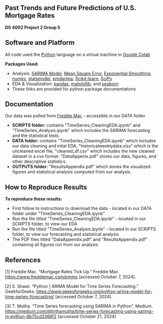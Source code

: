 ## **Past Trends and Future Predictions of U.S. Mortgage Rates**
**DS 4002 Project 2 Group 5**

## Software and Platform 
All code used the [Python](https://www.python.org/downloads/) language on a virtual machine in [Google Colab](https://colab.research.google.com/) 

**Packages Used:**
* Analysis: [SARIMA Model](https://www.geeksforgeeks.org/sarima-seasonal-autoregressive-integrated-moving-average/), [Mean Square Error](https://scikit-learn.org/1.5/modules/generated/sklearn.metrics.mean_squared_error.html), [Exponential Smoothing](https://www.statsmodels.org/dev/generated/statsmodels.tsa.holtwinters.ExponentialSmoothing.html), [numpy](https://numpy.org/doc/stable/user/absolute_beginners.html), [statsmodel](https://www.statsmodels.org/stable/index.html), [pmdarima](https://pypi.org/project/pmdarima/), [Scikit-learn](https://docs.scipy.org/doc/scipy/reference/stats.html), [SciPy](https://docs.scipy.org/doc/scipy/reference/stats.html)
* EDA & Visualization: [pandas](https://pypi.org/project/pandas/), [matplotlib](https://pypi.org/project/matplotlib/), and [seaborn](https://pypi.org/project/seaborn/) 
* These links are provided for python package documentations  
  
## Documentation 
Our data was pulled from [Freddie Mac]([https://www.kaggle.com/datasets/manchunhui/us-election-2020-tweets/data](https://www.freddiemac.com/pmms)) - accessible in our DATA folder
* **SCRIPTS folder:** contains "TimeSeries_CleaningEDA.ipynb" and "TimeSeries_Analysis.ipynb" which includes the SARIMA forecasting and the statistical tests. 
* **DATA folder:** contains "TimeSeries_CleaningEDA.ipynb" which includes our data cleaning and intial EDA, "historicalweeklydata.xlsx" which is the uncleaned excel file, "cleaned_df.csv" which includes the new cleaned dataset in a cvs format. "DataAppenix.pdf" stores our data, figures, and other descriptive statistics.
* **OUTPUTS folder:** "ResultsAppendix.pdf" which stores the visualized figures and statistical analysis computed from our analysis. 

## How to Reproduce Results 
**To reproduce these results:**
* First follow to instructions to download the data - located in our DATA folder under "TimeSeries_CleaningEDA.ipynb"
* Run the file titled "TimeSeries_CleaningEDA.ipynb" - located in our SCRIPTS folder, to view our EDA 
* Run the file titled  "TimeSeries_Analysis.ipynb" - located in our SCRIPTS folder, to view our forecasting and statistical analysis
* The PDF files titled "DataAppendix.pdf" and "ResultsAppendix.pdf" containing all figures run from our analysis

## References
[1] Freddie Mac. “Mortgage Rates Tick Up.” Freddie Mac. https://www.freddiemac.com/pmms (accessed October 7, 2024). 

[2] S. Shawl. “Python | ARIMA Model for Time Series Forecasting.” GeekforGeeks. https://www.geeksforgeeks.org/python-arima-model-for-time-series-forecasting/ (accessed October 7, 2024). 

[3] T. Mutha. “Time Series forecasting using SARIMA in Python”. Medium. https://medium.com/@tirthamutha/time-series-forecasting-using-sarima-in-python-8b75cd3366f2 (accessed October 21, 2024)
  
